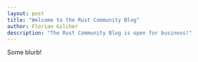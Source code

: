```yaml
---
layout: post
title: "Welcome to the Rust Community Blog"
author: Florian Gilcher
description: "The Rust Community Blog is open for business!"
---
```


Some blurb!
